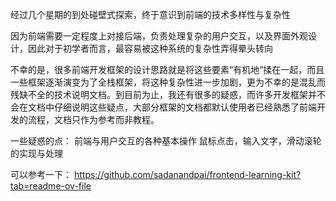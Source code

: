 经过几个星期的到处碰壁式探索，终于意识到前端的技术多样性与复杂性

因为前端需要一定程度上对接后端，负责处理复杂的用户交互，以及界面外观设计，因此对于初学者而言，最容易被这种系统的复杂性弄得晕头转向

不幸的是，很多前端开发框架的设计思路就是将这些要素“有机地”揉在一起，而且一些框架逐渐演变为了全栈框架，将这种复杂性进一步加剧，更为不幸的是混乱而残缺不全的技术说明文档。到目前为止，我还有很多的疑惑，而许多开发框架并不会在文档中仔细说明这些疑点，大部分框架的文档都默认使用者已经熟悉了前端开发的流程，文档只作为参考而非教程。

一些疑惑的点：
前端与用户交互的各种基本操作
鼠标点击，输入文字，滑动滚轮的实现与处理

可以参考一下：
https://github.com/sadanandpai/frontend-learning-kit?tab=readme-ov-file